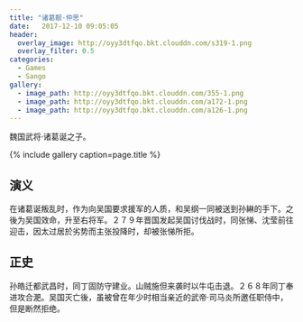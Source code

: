 ```yaml
---
title: "诸葛靓·仲思"
date:   2017-12-10 09:05:05
header:
  overlay_image: http://oyy3dtfqo.bkt.clouddn.com/s319-1.png
  overlay_filter: 0.5
categories:
  - Games
  - Sango
gallery:
  - image_path: http://oyy3dtfqo.bkt.clouddn.com/355-1.png
  - image_path: http://oyy3dtfqo.bkt.clouddn.com/a172-1.png
  - image_path: http://oyy3dtfqo.bkt.clouddn.com/a126-1.png
---
```


魏国武将·诸葛诞之子。

{% include gallery caption=page.title %}

## 演义

在诸葛诞叛乱时，作为向吴国要求援军的人质，和吴纲一同被送到孙綝的手下。之後为吴国效命，升至右将军。２７９年晋国发起吴国讨伐战时，同张悌、沈莹前往迎击，因太过居於劣势而主张投降时，却被张悌所拒。

## 正史

孙皓迁都武昌时，同丁固防守建业。山贼施但来袭时以牛屯击退。２６８年同丁奉进攻合淝。吴国灭亡後，虽被曾在年少时相当亲近的武帝·司马炎所邀任职侍中，但是断然拒绝。